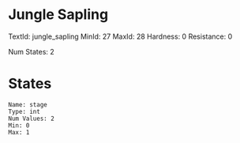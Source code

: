 # Jungle Sapling
TextId: jungle_sapling
MinId: 27
MaxId: 28
Hardness: 0
Resistance: 0

Num States: 2
# States
```
Name: stage
Type: int
Num Values: 2
Min: 0
Max: 1
```